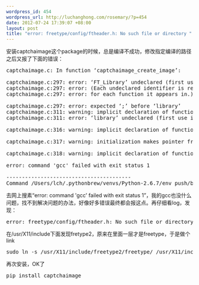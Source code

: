```yaml
--- 
wordpress_id: 454
wordpress_url: http://luchanghong.com/rosemary/?p=454
date: 2012-07-24 17:39:07 +08:00
layout: post
title: "error: freetype/config/ftheader.h: No such file or directory "
---
```

安装captchaimage这个package的时候，总是编译不成功，修改指定编译的路径之后又报了下面的错误：
<pre class="prettyprint">
captchaimage.c: In function ‘captchaimage_create_image’:

captchaimage.c:297: error: ‘FT_Library’ undeclared (first use in this function)
captchaimage.c:297: error: (Each undeclared identifier is reported only once
captchaimage.c:297: error: for each function it appears in.)

captchaimage.c:297: error: expected ‘;’ before ‘library’
captchaimage.c:311: warning: implicit declaration of function ‘FT_Init_FreeType’
captchaimage.c:311: error: ‘library’ undeclared (first use in this function)

captchaimage.c:316: warning: implicit declaration of function ‘create_image_internal’

captchaimage.c:317: warning: initialization makes pointer from integer without a cast

captchaimage.c:318: warning: implicit declaration of function ‘FT_Done_FreeType’

error: command 'gcc' failed with exit status 1

----------------------------------------
Command /Users/lch/.pythonbrew/venvs/Python-2.6.7/env_push/bin/python -c "import setuptools;__file__='/Users/lch/.pythonbrew/venvs/Python-2.6.7/env_push/build/captchaimage/setup.py';exec(compile(open(__file__).read().replace('\r\n', '\n'), __file__, 'exec'))" install --single-version-externally-managed --record /var/folders/p0/yvfn32cx5hncxjdcsgb6bq940000gn/T/pip-PrV94o-record/install-record.txt --install-headers /Users/lch/.pythonbrew/venvs/Python-2.6.7/env_push/include/site/python2.6 failed with error code 1
</pre>
去网上搜素“error: command 'gcc' failed with exit status 1”，我的gcc也没什么问题，找不到解决问题的办法，好像好多错误最终都会报这点。再仔细看log，发现：

<pre class="prettyprint">error: freetype/config/ftheader.h: No such file or directory </pre>

在/usr/X11/include下面发现fretype2，原来在里面一层才是freetype，于是做个link

<pre class="prettyprint">sudo ln -s /usr/X11/include/freetype2/freetype/ /usr/X11/include/freetype</pre>

再次安装，OK了

<pre class="prettyprint">pip install captchaimage</pre>

&nbsp;
